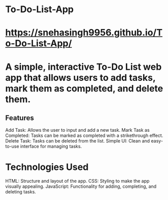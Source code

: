 # To-Do-List-App
# https://snehasingh9956.github.io/To-Do-List-App/
# A simple, interactive To-Do List web app that allows users to add tasks, mark them as completed, and delete them.

## Features
Add Task: Allows the user to input and add a new task.
Mark Task as Completed: Tasks can be marked as completed with a strikethrough effect.
Delete Task: Tasks can be deleted from the list.
Simple UI: Clean and easy-to-use interface for managing tasks.
# Technologies Used
HTML: Structure and layout of the app.
CSS: Styling to make the app visually appealing.
JavaScript: Functionality for adding, completing, and deleting tasks.
